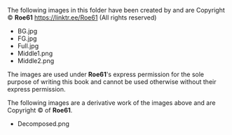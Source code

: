 The following images in this folder have been created by and are Copyright © **Roe61** <https://linktr.ee/Roe61> (All rights reserved)

- BG.jpg
- FG.jpg
- Full.jpg
- Middle1.png
- Middle2.png

The images are used under **Roe61**'s express permission for the sole purpose of writing this book and cannot be used otherwise without their express permission.

The following images are a derivative work of the images above and are Copyright © of **Roe61**.

- Decomposed.png
